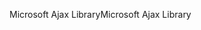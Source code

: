 <span data-ttu-id="6117e-101">Microsoft Ajax Library</span><span class="sxs-lookup"><span data-stu-id="6117e-101">Microsoft Ajax Library</span></span>